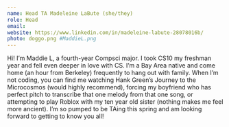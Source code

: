 ```yaml
---
name: Head TA Madeleine LaBute (she/they)
role: Head
email:
website: https://www.linkedin.com/in/madeleine-labute-28078016b/
photo: doggo.png #MaddieL.png
---
```

Hi! I’m Maddie L, a fourth-year Compsci major. I took CS10 my freshman year and fell even deeper in love with CS. I’m a Bay Area native and come home (an hour from Berkeley) frequently to hang out with family. When I’m not coding, you can find me watching Hank Green’s Journey to the Microcosmos (would highly recommend), forcing my boyfriend who has perfect pitch to transcribe that one melody from that one song, or attempting to play Roblox with my ten year old sister (nothing makes me feel more ancient). I’m so pumped to be TAing this spring and am looking forward to getting to know you all!
